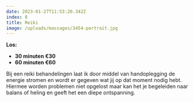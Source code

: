 ```yaml
---
date: 2023-01-27T11:53:20.342Z
index: 8
title: Reiki
image: /uploads/massages/3454-portrait.jpg
---
```

**Los:**
- **30 minuten €30**
- **60 minuten €60**

Bij een reiki behandelingen laat ik door middel van handoplegging de energie stromen en wordt er gegeven wat jij op dat moment nodig hebt. Hiermee worden problemen niet opgelost maar kan het je begeleiden naar balans of heling en geeft het een diepe ontspanning.

